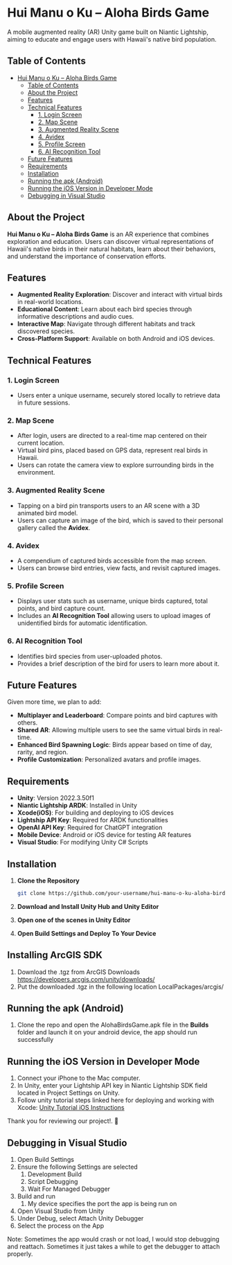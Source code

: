 # Hui Manu o Ku – Aloha Birds Game

A mobile augmented reality (AR) Unity game built on Niantic Lightship, aiming to educate and engage users with Hawaii's native bird population.

## Table of Contents

- [Hui Manu o Ku – Aloha Birds Game](#hui-manu-o-ku--aloha-birds-game)
  - [Table of Contents](#table-of-contents)
  - [About the Project](#about-the-project)
  - [Features](#features)
  - [Technical Features](#technical-features)
    - [1. Login Screen](#1-login-screen)
    - [2. Map Scene](#2-map-scene)
    - [3. Augmented Reality Scene](#3-augmented-reality-scene)
    - [4. Avidex](#4-avidex)
    - [5. Profile Screen](#5-profile-screen)
    - [6. AI Recognition Tool](#6-ai-recognition-tool)
  - [Future Features](#future-features)
  - [Requirements](#requirements)
  - [Installation](#installation)
  - [Running the apk (Android)](#running-the-apk-android)
  - [Running the iOS Version in Developer Mode](#running-the-ios-version-in-developer-mode)
  - [Debugging in Visual Studio](#debugging-in-visual-studio)

## About the Project

**Hui Manu o Ku – Aloha Birds Game** is an AR experience that combines exploration and education. Users can discover virtual representations of Hawaii's native birds in their natural habitats, learn about their behaviors, and understand the importance of conservation efforts.

## Features

- **Augmented Reality Exploration**: Discover and interact with virtual birds in real-world locations.
- **Educational Content**: Learn about each bird species through informative descriptions and audio cues.
- **Interactive Map**: Navigate through different habitats and track discovered species.
- **Cross-Platform Support**: Available on both Android and iOS devices.

## Technical Features
### 1. Login Screen
   - Users enter a unique username, securely stored locally to retrieve data in future sessions.
### 2. Map Scene
   - After login, users are directed to a real-time map centered on their current location.
   - Virtual bird pins, placed based on GPS data, represent real birds in Hawaii.
   - Users can rotate the camera view to explore surrounding birds in the environment.
### 3. Augmented Reality Scene
   - Tapping on a bird pin transports users to an AR scene with a 3D animated bird model.
   - Users can capture an image of the bird, which is saved to their personal gallery called the **Avidex**.
### 4. Avidex
   - A compendium of captured birds accessible from the map screen.
   - Users can browse bird entries, view facts, and revisit captured images.
### 5. Profile Screen
   - Displays user stats such as username, unique birds captured, total points, and bird capture count.
   - Includes an **AI Recognition Tool** allowing users to upload images of unidentified birds for automatic identification.
### 6. AI Recognition Tool
   - Identifies bird species from user-uploaded photos.
   - Provides a brief description of the bird for users to learn more about it.

## Future Features
Given more time, we plan to add:
* **Multiplayer and Leaderboard**: Compare points and bird captures with others.
* **Shared AR**: Allowing multiple users to see the same virtual birds in real-time.
* **Enhanced Bird Spawning Logic**: Birds appear based on time of day, rarity, and region.
* **Profile Customization**: Personalized avatars and profile images.

## Requirements

- **Unity**: Version 2022.3.50f1
- **Niantic Lightship ARDK**: Installed in Unity
- **Xcode(iOS)**: For building and deploying to iOS devices
- **Lightship API Key**: Required for ARDK functionalities
- **OpenAI API Key**: Required for ChatGPT integration
- **Mobile Device**: Android or iOS device for testing AR features
- **Visual Studio**: For modifying Unity C# Scripts

## Installation

1. **Clone the Repository**

   ```bash
   git clone https://github.com/your-username/hui-manu-o-ku-aloha-birds-game.git```  


2. **Download and Install Unity Hub and Unity Editor**

3. **Open one of the scenes in Unity Editor**
4. **Open Build Settings and Deploy To Your Device**

## Installing ArcGIS SDK
1. Download the .tgz from ArcGIS Downloads https://developers.arcgis.com/unity/downloads/ 
2. Put the downloaded .tgz in the following location LocalPackages/arcgis/


## Running the apk (Android)
1. Clone the repo and open the AlohaBirdsGame.apk file in the **Builds** folder and launch it on your android device, the app should run successfully

## Running the iOS Version in Developer Mode
1. Connect your iPhone to the Mac computer.
2. In Unity, enter your Lightship API key in Niantic Lightship SDK field located in Project Settings on Unity.
3. Follow unity tutorial steps linked here for deploying and working with Xcode: [Unity Tutorial iOS Instructions](https://learn.unity.com/tutorial/deploy-your-project-to-ios-or-android?pathwayId=63e3a4c1edbc2a344bfe21d8&missionId=63f63a3bedbc2a663dc6ffde#633d41a7edbc2a4bb08558b8)

Thank you for reviewing our project!. :hibiscus:


## Debugging in Visual Studio
1. Open Build Settings
2. Ensure the following Settings are selected
   1. Development Build
   2. Script Debugging
   3. Wait For Managed Debugger
3. Build and run
   1. My device specifies the port the app is being run on
4. Open Visual Studio from Unity
5. Under Debug, select Attach Unity Debugger
6. Select the process on the App

Note: Sometimes the app would crash or not load, I would stop debugging and reattach. Sometimes it just takes a while to get the debugger to attach properly. 